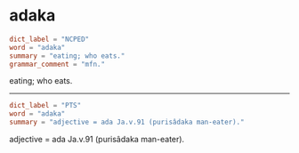 # adaka

``` toml
dict_label = "NCPED"
word = "adaka"
summary = "eating; who eats."
grammar_comment = "mfn."
```

eating; who eats.

--------------------

``` toml
dict_label = "PTS"
word = "adaka"
summary = "adjective = ada Ja.v.91 (purisâdaka man-eater)."
```

adjective = ada Ja.v.91 (purisâdaka man\-eater).


